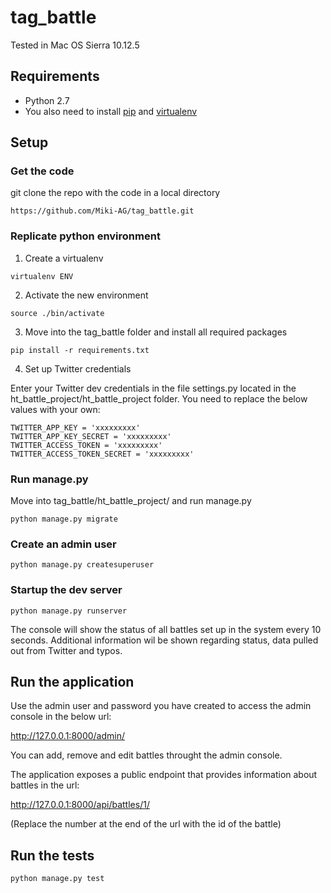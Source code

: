 # tag_battle

Tested in Mac OS Sierra 10.12.5



## Requirements
- Python 2.7
- You also need to install [pip](https://pypi.python.org/pypi/pip) and [virtualenv](https://virtualenv.pypa.io)

## Setup

### Get the code
git clone the repo with  the code in a local directory
```shell
https://github.com/Miki-AG/tag_battle.git
```

### Replicate python environment
1. Create a virtualenv
```shell
virtualenv ENV
```

2. Activate the new environment
```shell
source ./bin/activate
```

3. Move into the tag_battle folder and install all required packages
```shell
pip install -r requirements.txt
```

4. Set up Twitter credentials

Enter your Twitter dev credentials in the file settings.py located in the ht_battle_project/ht_battle_project folder. You need to replace the below values with your own:
```shell
TWITTER_APP_KEY = 'xxxxxxxxx'
TWITTER_APP_KEY_SECRET = 'xxxxxxxxx'
TWITTER_ACCESS_TOKEN = 'xxxxxxxxx'
TWITTER_ACCESS_TOKEN_SECRET = 'xxxxxxxxx'
```

### Run manage.py
Move into tag_battle/ht_battle_project/ and run manage.py
```shell
python manage.py migrate
```

### Create an admin user
```shell
python manage.py createsuperuser
```

### Startup the dev server
```shell
python manage.py runserver
```
The console will show the status of all battles set up in the system every 10 seconds. Additional information wil be shown regarding status, data pulled out from Twitter and typos.

## Run the application
Use the admin user and password you have created to access the admin console in the below url:

http://127.0.0.1:8000/admin/

You can add, remove and edit battles throught the admin  console.

The application exposes a public endpoint that provides information about battles in the url:

http://127.0.0.1:8000/api/battles/1/

(Replace the number at the end of the url with the id of the battle)

## Run the tests
```shell
python manage.py test
```
